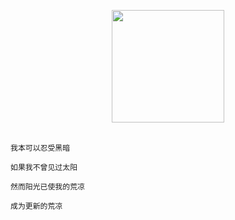 <p align="center">
  <img src="http://image.cocoroise.cn/200w.webp" width="180px">
  <br><br>
  <samp>
    
    我本可以忍受黑暗

    如果我不曾见过太阳

    然而阳光已使我的荒凉

    成为更新的荒凉
  </samp>
</p>
